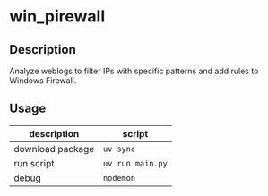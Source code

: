 # win_pirewall

## Description

Analyze weblogs to filter IPs with specific patterns and add rules to Windows Firewall.

## Usage

description | script
--- | ---
download package | `uv sync`
run script | `uv run main.py`
debug | `nodemon`
